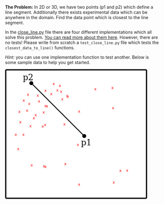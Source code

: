 **The Problem:** In 2D or 3D, we have two points (p1 and p2) which
define a line segment. Additionally there exists experimental data which
can be anywhere in the domain. Find the data point which is closest to
the line segment.

In the [close_line.py][close-line] file there are four different
implementations which all solve this problem. [You can read more about
them here][evolution-of-a-solution].  However, there are no tests!
Please write from scratch a `test_close_line.py` file which tests the
`closest_data_to_line()` functions.

*Hint:* you can use one implementation function to test another. Below
is some sample data to help you get started.

![image](../../media/evolution-of-a-solution-1.png)

[close-line]: close_line.py
[evolution-of-a-solution]: http://inscight.org/2012/03/31/evolution_of_a_solution/

